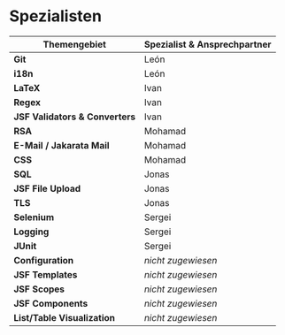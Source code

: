 # Spezialisten

| Themengebiet | Spezialist \& Ansprechpartner |
|--------------|-------------------------------|
| **Git**      | León                          |
| **i18n**     | León                          |
| **LaTeX**    | Ivan                          |
| **Regex**    | Ivan                          |
| **JSF Validators \& Converters** | Ivan      |
| **RSA**      | Mohamad                       |
| **E-Mail / Jakarata Mail** | Mohamad         |
| **CSS**      | Mohamad                       |
| **SQL**      | Jonas                         |
| **JSF File Upload** | Jonas                  |
| **TLS**      | Jonas                         |
| **Selenium** | Sergei                        |
| **Logging**  | Sergei                        |
| **JUnit**    | Sergei                        |
| **Configuration** | _nicht zugewiesen_       |
| **JSF Templates** | _nicht zugewiesen_       |
| **JSF Scopes** | _nicht zugewiesen_          |
| **JSF Components** | _nicht zugewiesen_      |
| **List/Table Visualization** | _nicht zugewiesen_ |

